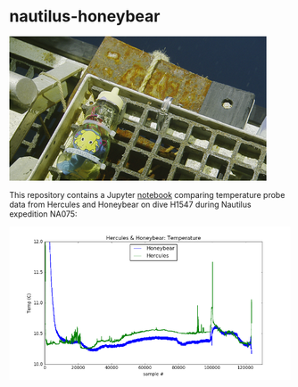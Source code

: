 # nautilus-honeybear

<img src="pics/hbs.png">

This repository contains a Jupyter <a href="index.ipynb">notebook</a> comparing temperature probe data from Hercules and Honeybear on dive H1547 during Nautilus expedition NA075:

<img src="pics/overlay.png">
